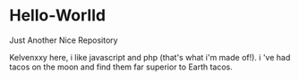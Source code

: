 # Hello-Worlld
Just Another Nice Repository

Kelvenxxy here, i like javascript and php (that's what i'm made of!).
i 've had tacos on the moon and find them far superior to Earth tacos.
